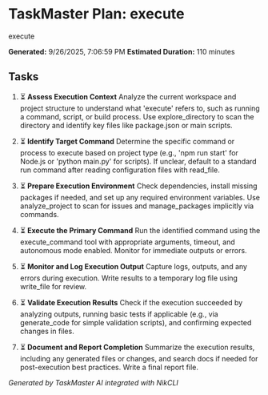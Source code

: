 # TaskMaster Plan: execute

execute

**Generated:** 9/26/2025, 7:06:59 PM
**Estimated Duration:** 110 minutes

## Tasks

1. ⏳ **Assess Execution Context**
   Analyze the current workspace and project structure to understand what 'execute' refers to, such as running a command, script, or build process. Use explore_directory to scan the directory and identify key files like package.json or main scripts.

2. ⏳ **Identify Target Command**
   Determine the specific command or process to execute based on project type (e.g., 'npm run start' for Node.js or 'python main.py' for scripts). If unclear, default to a standard run command after reading configuration files with read_file.

3. ⏳ **Prepare Execution Environment**
   Check dependencies, install missing packages if needed, and set up any required environment variables. Use analyze_project to scan for issues and manage_packages implicitly via commands.

4. ⏳ **Execute the Primary Command**
   Run the identified command using the execute_command tool with appropriate arguments, timeout, and autonomous mode enabled. Monitor for immediate outputs or errors.

5. ⏳ **Monitor and Log Execution Output**
   Capture logs, outputs, and any errors during execution. Write results to a temporary log file using write_file for review.

6. ⏳ **Validate Execution Results**
   Check if the execution succeeded by analyzing outputs, running basic tests if applicable (e.g., via generate_code for simple validation scripts), and confirming expected changes in files.

7. ⏳ **Document and Report Completion**
   Summarize the execution results, including any generated files or changes, and search docs if needed for post-execution best practices. Write a final report file.


*Generated by TaskMaster AI integrated with NikCLI*

